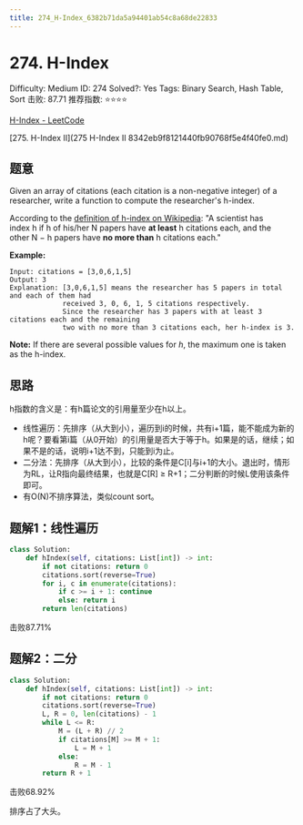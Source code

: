 ```yaml
---
title: 274_H-Index_6382b71da5a94401ab54c8a68de22833
---
```


# 274. H-Index

Difficulty: Medium
ID: 274
Solved?: Yes
Tags: Binary Search, Hash Table, Sort
击败: 87.71
推荐指数: ⭐⭐⭐⭐

[H-Index - LeetCode](https://leetcode.com/problems/h-index/)

[275. H-Index II](275 H-Index II 8342eb9f8121440fb90768f5e4f40fe0.md) 

## 题意

Given an array of citations (each citation is a non-negative integer) of a researcher, write a function to compute the researcher's h-index.

According to the [definition of h-index on Wikipedia](https://en.wikipedia.org/wiki/H-index): "A scientist has index h if h of his/her N papers have **at least** h citations each, and the other N − h papers have **no more than** h citations each."

**Example:**

```
Input: citations = [3,0,6,1,5]
Output: 3 
Explanation: [3,0,6,1,5] means the researcher has 5 papers in total and each of them had 
             received 3, 0, 6, 1, 5 citations respectively. 
             Since the researcher has 3 papers with at least 3 citations each and the remaining 
             two with no more than 3 citations each, her h-index is 3.
```

**Note:** If there are several possible values for *h*, the maximum one is taken as the h-index.

## 思路

h指数的含义是：有h篇论文的引用量至少在h以上。

- 线性遍历：先排序（从大到小），遍历到i的时候，共有i+1篇，能不能成为新的h呢？要看第i篇（从0开始）的引用量是否大于等于h。如果是的话，继续；如果不是的话，说明i+1达不到，只能到i为止。
- 二分法：先排序（从大到小），比较的条件是C[i]与i+1的大小。退出时，情形为RL，让R指向最终结果，也就是C[R] ≥ R+1；二分判断的时候L使用该条件即可。
- 有O(N)不排序算法，类似count sort。

## 题解1：线性遍历

```python
class Solution:
    def hIndex(self, citations: List[int]) -> int:
        if not citations: return 0
        citations.sort(reverse=True)
        for i, c in enumerate(citations):
            if c >= i + 1: continue
            else: return i
        return len(citations)
```

击败87.71%

## 题解2：二分

```python
class Solution:
    def hIndex(self, citations: List[int]) -> int:
        if not citations: return 0
        citations.sort(reverse=True)
        L, R = 0, len(citations) - 1
        while L <= R:
            M = (L + R) // 2
            if citations[M] >= M + 1:
                L = M + 1
            else:
                R = M - 1
        return R + 1
```

击败68.92%

排序占了大头。
